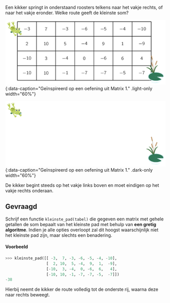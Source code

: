 Een kikker springt in onderstaand roosters telkens naar het vakje rechts, of naar het vakje eronder. Welke route geeft de kleinste som?

![Geïnspireerd op een oefening uit Matrix 1.](media/image.png "Geïnspireerd op een oefening uit Matrix 1."){:data-caption="Geïnspireerd op een oefening uit Matrix 1." .light-only width="60%"}

![Geïnspireerd op een oefening uit Matrix 1.](media/image_dark.png "Geïnspireerd op een oefening uit Matrix 1."){:data-caption="Geïnspireerd op een oefening uit Matrix 1." .dark-only width="60%"}

De kikker begint steeds op het vakje links boven en moet eindigen op het vakje rechts onderaan.

## Gevraagd
Schrijf een functie `kleinste_pad(tabel)` die gegeven een matrix met gehele getallen de som bepaalt van het kleinste pad met behulp van **een gretig algoritme**. Indien je alle opties overloopt zal dit hoogst waarschijnlijk niet het kleinste pad zijn, maar slechts een benadering.

#### Voorbeeld

```python
>>> kleinste_pad([[ -3,  7, -3, -6, -5, -4, -10], 
                  [  2, 10,  5, -4,  9,  1,  -9], 
                  [-10,  3, -4,  0, -6,  6,   4], 
                  [-10, 10, -1, -7, -7, -5,  -7]])
-38
```
Hierbij neemt de kikker de route volledig tot de onderste rij, waarna deze naar rechts beweegt.
